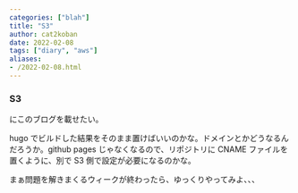 ```yaml
---
categories: ["blah"]
title: "S3"
author: cat2koban
date: 2022-02-08
tags: ["diary", "aws"]
aliases:
- /2022-02-08.html
---
```


### S3

にこのブログを載せたい。

hugo でビルドした結果をそのまま置けばいいのかな。ドメインとかどうなるんだろうか。github pages じゃなくなるので、リポジトリに CNAME ファイルを置くように、別で S3 側で設定が必要になるのかな。

まぁ問題を解きまくるウィークが終わったら、ゆっくりやってみよ、、、

